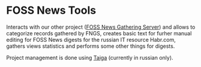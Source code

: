 # FOSS News Tools 

Interacts with our other project ([FOSS News Gathering Server](https://github.com/foss-news/foss-news-gathering-server))
and allows to categorize records gathered by FNGS, creates basic text for furher manual editing for FOSS News digests for
the russian IT resource Habr.com, gathers views statistics and performs some other things for digests.

Project management is done using [Taiga](https://taiga.permlug.org/project/fntools/) (currently in russian only).
